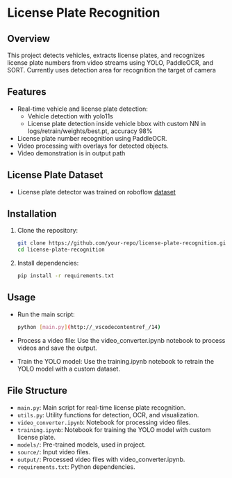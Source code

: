 # License Plate Recognition

## Overview
This project detects vehicles, extracts license plates, and recognizes license plate numbers from video streams using YOLO, PaddleOCR, and SORT.
Currently uses detection area for recognition the target of camera

## Features
- Real-time vehicle and license plate detection:
    - Vehicle detection with yolo11s
    - License plate detection inside vehicle bbox with custom NN in logs/retrain/weights/best.pt, accuracy 98%
- License plate number recognition using PaddleOCR.
- Video processing with overlays for detected objects.
- Video demonstration is in output path

## License Plate Dataset
- License plate detector was trained on roboflow [dataset](https://universe.roboflow.com/augmented-startups/vehicle-registration-plates-trudk) 

## Installation
1. Clone the repository:
   ```bash
   git clone https://github.com/your-repo/license-plate-recognition.git
   cd license-plate-recognition
    ```
2. Install dependencies:
    ```bash
    pip install -r requirements.txt
    ```

## Usage
- Run the main script:
    ```bash
    python [main.py](http://_vscodecontentref_/14)
    ```
- Process a video file:
Use the video_converter.ipynb notebook to process videos and save the output.

- Train the YOLO model:
Use the training.ipynb notebook to retrain the YOLO model with a custom dataset.

## File Structure
* `main.py`: Main script for real-time license plate recognition.
* `utils.py`: Utility functions for detection, OCR, and visualization.
* `video_converter.ipynb`: Notebook for processing video files.
* `training.ipynb`: Notebook for training the YOLO model with custom license plate.
* `models/`: Pre-trained models, used in project.
* `source/`: Input video files.
* `output/`: Processed video files with video_converter.ipynb.
* `requirements.txt`: Python dependencies.